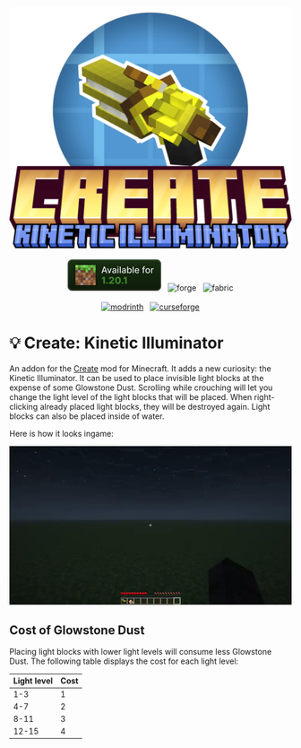 <p align="center">
  <img src="docs/title_image.webp" alt="Title"/>
  <br><br>
  <img alt="mc-versions" height="56" src="docs/badge_mc_versions.svg">
  &nbsp
  <img alt="forge" height="56" src="https://cdn.jsdelivr.net/npm/@intergrav/devins-badges@3/assets/cozy/supported/forge_vector.svg">
  &nbsp
  <img alt="fabric" height="56" src="https://cdn.jsdelivr.net/npm/@intergrav/devins-badges@3/assets/cozy/supported/fabric_vector.svg">
  <br><br>
  <a href="https://modrinth.com/mod/create-kinetic-illuminator"><img alt="modrinth" height="56" src="https://cdn.jsdelivr.net/npm/@intergrav/devins-badges@3/assets/cozy/available/modrinth_vector.svg"></a>
  &nbsp
  <a href="https://www.curseforge.com/minecraft/mc-mods/create-kinetic-illuminator"><img alt="curseforge" height="56" src="https://cdn.jsdelivr.net/npm/@intergrav/devins-badges@3/assets/cozy/available/curseforge_vector.svg"></a>
</p>

# 💡 Create: Kinetic Illuminator

An addon for the [Create](https://github.com/Creators-of-Create/Create) mod for Minecraft. It adds a new curiosity: the
Kinetic Illuminator. It can be used to place invisible light blocks at the expense of some Glowstone Dust. Scrolling
while crouching will let you change the light level of the light blocks that will be placed. When right-clicking already
placed light blocks, they will be destroyed again. Light blocks can also be placed inside of water.

Here is how it looks ingame:

![Gameplay](docs/gameplay.webp)

## Cost of Glowstone Dust

Placing light blocks with lower light levels will consume less Glowstone Dust. The following table displays the cost for
each light level:

| Light level | Cost |
|-------------|------|
| 1-3         | 1    |
| 4-7         | 2    |
| 8-11        | 3    |
| 12-15       | 4    |
